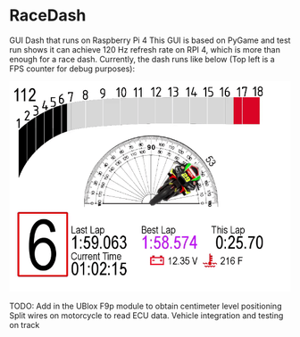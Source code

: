 # RaceDash
 GUI Dash that runs on Raspberry Pi 4
 This GUI is based on PyGame and test run shows it can achieve 120 Hz refresh rate on RPI 4, which is more than enough for a race dash. Currently, the dash runs like below (Top left is a FPS counter for debug purposes):
 
 ![](example.gif)
 
 TODO:
 Add in the UBlox F9p module to obtain centimeter level positioning
 Split wires on motorcycle to read ECU data.
 Vehicle integration and testing on track
